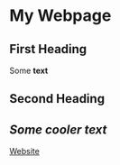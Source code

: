 # My Webpage
## First Heading
Some **text** 
## Second Heading 
*Some cooler text*
---
[Website](www.google.com)

